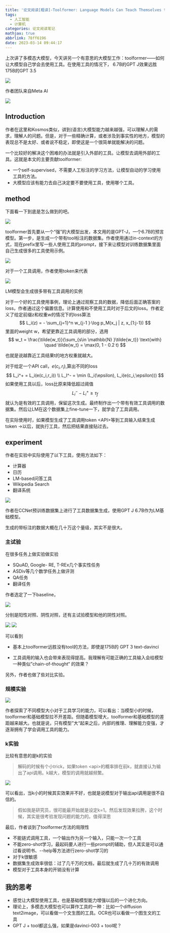 ```yaml
---
title: '论文阅读[粗读]-Toolformer: Language Models Can Teach Themselves to Use Tools'
tags:
  - 人工智能
  - 计算机
categories: 论文阅读笔记
mathjax: true
abbrlink: 78ff6196
date: 2023-03-14 09:44:17
---
```


上次讲了多模态大模型，今天讲另一个有意思的大模型工作：toolformer——如何让大模型自己学会去使用工具。在使用工具的情况下， 6.7B的GPT J效果远胜175B的GPT 3.5

<img src="../files/images/toolformer/intro.png">

<!-- more -->

作者团队来自Meta AI

<img src="../files/images/toolformer/authors.png">

## Introduction

作者在这里和Kosmos类似，讲到(语言)大模型能力越来越强，可以理解人的需求，理解人的问题。但是，对于一些精确计算，或者涉及到事实性的地方，模型的表现总不是太好、或者说不稳定，即使这是一个很简单就能解决的问题。

一个比较好的解决这个困难的办法就是引入外部的工具。让模型去调用外部的工具。这就是本文的主要贡献toolformer:

- 一个self-supervised，不需要人工标注的学习方法，让模型自动的学习使用工具的方法。
- 大模型应该有能力去自己决定要不要使用工具，使用哪个工具。

## method

下面看一下到底是怎么做到的吧。

<img src="../files/images/toolformer/method.png">

toolformer首先要从一个“强”的大模型出发，本文用的是GPT-J，一个6.7B的预言模型。第一步，是生成一个带有tool标注的数据集。作者使用通过in-context的方式，现在prefix里写一些人使用工具的prompt，接下来让模型对训练数据集里面自己生成很多的工具使用示例。

<img src="../files/images/toolformer/prompt.png">

对于一个工具调用，作者使用token来代表

<img src="../files/images/toolformer/api.png">

LM模型会生成很多带有工具调用的实例

对于一个好的工具使用事例，理论上通过观察工具的数据，降低后面正确答案的loss，作者通过这个偏置信息。计算使用和不使用工具时对于后文的loss。作者定义了给定前缀z和权重w的情况下的loss算法
$$
L_i(z) = - \sum_{j=1}^n w_{j-1 }·\log p_M(x_j | z, x_{1:j-1})
$$
里面的weight w，希望更靠近工具调用的部分，选用
$$
w_t = \frac{\tilde{w_t}}{\sum_{s\in \mathbb{N} }\tilde{w_t}} \text{with} \quad \tilde{w_t} = \max(0, 1 - 0.2 t)
$$


也就是说越靠近工具结果t的地方权重就越大。

对于给定一个API call，$e(c_i, r_i)$,算出不同的loss
$$
L_i^+ = L_i(e(c_i,r_i)) \\
L_I^- = \min (L_i(\epsilon), L_i(e(c_i,\epsilon)))
$$
如果使用工具以后，loss比原来降低超过阈值
$$
L_i^- - L_i^+ \geq \tau_f
$$
就认为是有效的工具调用，保留这次生成。最终制作出一个带有有效工具调用的数据集。然后让LM在这个数据集上fine-tune一下，就学会了工具调用。

在实际使用时，如果模型生成了工具调用token \<API\>等到工具输入结束生成token →以后，就执行工具，然后把结果直接贴过去。



## experiment

作者在实验中实际使用了以下工具，使用方法如下：

- 计算器
- 日历
- LM-based问答工具
- Wikipedia Search
- 翻译系统

<img src="../files/images/toolformer/tools.png">

作者在CCNet预训练数据集上进行了工具数据集生成，使用GPT J 6.7B作为LM基础模型。

生成的带标注的数据大概在几十万这个量级，其实不是很大。

### 主试验

在很多任务上做实验做实验

- SQuAD, Google- RE, T-REx几个事实性任务
- ASDiv等几个数学任务上做评测
- QA任务
- 翻译任务

作者选定了一下baseline，

<img src="../files/images/toolformer/baseline.png">

分别是阳性对照、阴性对照，还有主试验模型和他的阴性对照。

<img src="../files/images/toolformer/result.png">

<img src="../files/images/toolformer/result2.png">

可以看到

- 基本上toolformer远胜没有tool的方法，即使是175B的 GPT 3 text-davinci

- 工具调用的输入也会带来表现得提高。我理解有可能正确的工具输入会给模型一种类似”chain-of-thought“ 的效果？



另外，作者也做了些对比实验。

### 规模实验

<img src="../files/images/toolformer/size.png">

作者探索了不同模型大小对于工具学习的能力，可以看出：当模型小的时候，toolformer和基础模型拉不开差距。但随着模型增大，toolformer和基础模型的差距越来越大。也就是说，只有模型”大“起来之后，内部的推理、理解能力变强，才逐渐拥有了学会调用工具的能力。

### k实验

比较有意思的是k的实验

> 解码的时候有个小trick，如果token \<api\>的概率排在前k，就直接认为输出了api调用。k越大，模型的调用就越频繁。

<img src="../files/images/toolformer/k.png">

可以看出，当k小的时候其实效果并不好，也就是说模型对于输出api调用是很不自信的。

>  假如我是研究员，很可能最开始就是设定k=1。然后发现效果拉胯，这个时候，其实是很考验发现问题的能力的。值得深思



最后，作者谈到了toolformer方法的局限性

- 不能链式调用工具，一个输出作为另一个输入，只能一次一个工具
- 不能zero-shot学习，最起码要人进行一些prompt的辅助，但人其实是可以通过看说明书、--help等方法进行zero-shot学习的
- 对于k很敏感
- 数据集生成效率很低：过了几千万的文档，最后就生成了几十万的有效调用
- 模型对于工具本身的开销没有计算



## 我的思考

- 感觉让大模型使用工具，也是基础模型能力增强以后的一个进化方向。
- 理论上，多模态大模型也可以算作工具的一种：比如一个diffusion text2image，可以看做一个文生图的工具。OCR也可以看做一个图生文的工具
- GPT J + tool都这么强，如果是davinci-003 + tool呢？
